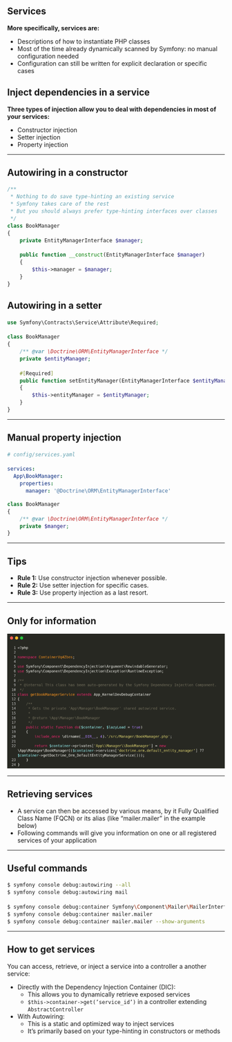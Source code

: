## Services

**More specifically, services are:**

- Descriptions of how to instantiate PHP classes
- Most of the time already dynamically scanned by Symfony: no manual configuration needed
- Configuration can still be written for explicit declaration or specific cases

## Inject dependencies in a service

**Three types of injection allow you to deal with dependencies in most of your services:**

- Constructor injection
- Setter injection
- Property injection

---

## Autowiring in a constructor

```php
/**
 * Nothing to do save type-hinting an existing service
 * Symfony takes care of the rest
 * But you should always prefer type-hinting interfaces over classes
 */
class BookManager
{
    private EntityManagerInterface $manager;
    
    public function __construct(EntityManagerInterface $manager)
    {
        $this->manager = $manager;
    }
}
```

## Autowiring in a setter

```php
use Symfony\Contracts\Service\Attribute\Required;

class BookManager
{
    /** @var \Doctrine\ORM\EntityManagerInterface */
    private $entityManager;
    
    #[Required]
    public function setEntityManager(EntityManagerInterface $entityManager)
    {
        $this->entityManager = $entityManager;
    }
}
```

---

## Manual property injection

```yaml
# config/services.yaml

services:
  App\BookManager:
    properties:
      manager: '@Doctrine\ORM\EntityManagerInterface'
```

```php
class BookManager
{
    /** @var \Doctrine\ORM\EntityManagerInterface */
    private $manger;
}
```

---

## Tips

- **Rule 1:** Use constructor injection whenever possible.
- **Rule 2:** Use setter injection for specific cases.
- **Rule 3:** Use property injection as a last resort.

---

## Only for information

![8.3.1](../assets/08-Services/3-Retrieve%20services/8.3.1.png)

---

## Retrieving services

- A service can then be accessed by various means, by it Fully Qualified Class Name (FQCN) or its alias (like “mailer.mailer” in the example below)
- Following commands will give you information on one or all registered services of your application

---

## Useful commands

```bash
$ symfony console debug:autowiring --all
$ symfony console debug:autowiring mail

$ symfony console debug:container Symfony\Component\Mailer\MailerInterface
$ symfony console debug:container mailer.mailer
$ symfony console debug:container mailer.mailer --show-arguments
```

---

## How to get services

You can access, retrieve, or inject a service into a controller a another service:

- Directly with the Dependency Injection Container (DIC):
  - This allows you to dynamically retrieve exposed services
  - `$this->container->get(’service_id’)` in a controller extending `AbstractController`
- With Autowiring:
  - This is a static and optimized way to inject services
  - It’s primarily based on your type-hinting in constructors or methods

